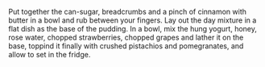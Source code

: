 Put together the can-sugar, breadcrumbs and a pinch of cinnamon with butter in a bowl and rub between your fingers.
Lay out the day mixture in a flat dish as the base of the pudding.
In a bowl, mix the hung yogurt, honey, rose water, chopped strawberries, chopped grapes and lather it on the base, toppind it finally with crushed pistachios and pomegranates, and allow to set in the fridge.